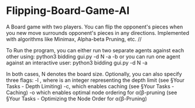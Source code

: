 # Flipping-Board-Game-AI
A Board game with two players. You can flip the opponent's pieces when you new move surrounds opponent's pieces in any directions. Implemented with algorithms like Minimax, Alpha-beta Pruning, etc. //

To Run the program, you can either run two separate agents against each other using: 
          python3 bidding gui.py -d N -a <agent1> -b <agent2>
or you can run one agent against an interactive user:
          python3 bidding gui.py -d N -a <agent1>

In both cases, N denotes the board size. Optionally, you can also specify three flags:
          -l <limit>, where <limit> is an integer representing the depth limit (see §Your Tasks - Depth Limiting)
          -c, which enables caching (see §Your Tasks - Caching)
          -o which enables optimal node ordering for α{β-pruning (see §Your Tasks - Optimizing the Node Order for α{β-Pruning)
